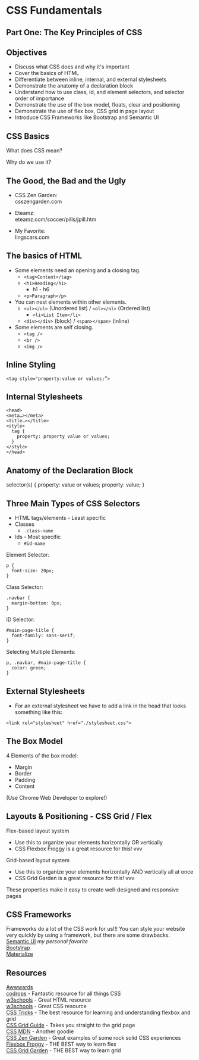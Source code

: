 # CSS Fundamentals
## Part One: The Key Principles of CSS

## Objectives

- Discuss what CSS does and why it's important
- Cover the basics of HTML
- Differentiate between inline, internal, and external stylesheets
- Demonstrate the anatomy of a declaration block
- Understand how to use class, id, and element selectors, and selector order of importance
- Demonstrate the use of the box model, floats, clear and positioning
- Demonstrate the use of flex box, CSS grid in page layout
- Introduce CSS Frameworks like Bootstrap and Semantic UI

## CSS Basics

What does CSS mean?  

Why do we use it?  


## The Good, the Bad and the Ugly

* CSS Zen Garden:  
csszengarden.com

* Eteamz:  
eteamz.com/soccer/pills/jpill.htm

* My Favorite:  
lingscars.com


## The basics of HTML

* Some elements need an opening and a closing tag.
  * `<tag>Content</tag>`
  * `<h1>Heading</h1>`
    * h1 - h6
  * `<p>Paragraph</p>`
* You can nest elements within other elements.
  * `<ul></ul>` (Unordered list) / `<ol></ol>` (Ordered list)
    * `<li>List Item</li>`
  * `<div></div>` (block) / `<span></span>` (inline)
* Some elements are self closing.
  * `<tag />`
  * `<br />`
  * `<img />`


## Inline Styling
```
<tag style="property:value or values;”>
```


## Internal Stylesheets
```
<head>
<meta…></meta>
<title…></title>
<style>
  tag {
    property: property value or values;
  }
</style>
</head>
```


## Anatomy of the Declaration Block

selector(s) { <!--rule set-->
  property: value or values; <!--declaration-->
  property: value; <!--declaration-->
}


## Three Main Types of CSS Selectors

* HTML tags/elements - Least specific
* Classes
  * `.class-name`
* Ids - Most specific
  * `#id-name`

Element Selector:
```
p {
  font-size: 20px;
}
```

Class Selector:
```
.navbar {
  margin-bottom: 0px;
}
```

ID Selector:
```
#main-page-title {
  font-family: sans-serif;
}
```

Selecting Multiple Elements:
```
p, .navbar, #main-page-title {
  color: green;
}
```


## External Stylesheets
- For an external stylesheet we have to add a link in the head that looks something like this:

```
<link rel="stylesheet" href="./stylesheet.css">
```


## The Box Model

4 Elements of the box model:
* Margin
* Border
* Padding
* Content

(Use Chrome Web Developer to explore!)


## Layouts & Positioning - CSS Grid / Flex
Flex-based layout system
- Use this to organize your elements horizontally OR vertically
- CSS Flexbox Froggy is a great resource for this! vvv

Grid-based layout system
- Use this to organize your elements horizontally AND vertically all at once
- CSS Grid Garden is a great resource for this! vvv

These properties make it easy to create well-designed and responsive pages


## CSS Frameworks

Frameworks do a lot of the CSS work for us!!!
You can style your website very quickly by using a framework, but there are some drawbacks.  
[Semantic UI](https://semantic-ui.com/) *my personal favorite*  
[Bootstrap](https://getbootstrap.com/)  
[Materialize](https://materializecss.com/)


## Resources

[Awwwards](https://www.awwwards.com/)  
[codrops](https://tympanus.net/codrops/css_reference/) - Fantastic resource for all things CSS  
[w3schools](https://www.w3schools.com/html/default.asp) - Great HTML resource  
[w3schools](https://www.w3schools.com/html/html_elements.asp) - Great CSS resource  
[CSS Tricks](https://css-tricks.com/) - The best resource for learning and understanding flexbox and grid  
[CSS Grid Guide](https://css-tricks.com/snippets/css/complete-guide-grid/) - Takes you straight to the grid page  
[CSS MDN](https://developer.mozilla.org/en-US/docs/Web/CSS) - Another goodie  
[CSS Zen Garden](http://www.csszengarden.com/) - Great examples of some rock solid CSS experiences  
[Flexbox Froggy](https://flexboxfroggy.com/) - THE BEST way to learn flex  
[CSS Grid Garden](http://cssgridgarden.com/) - THE BEST way to learn grid
